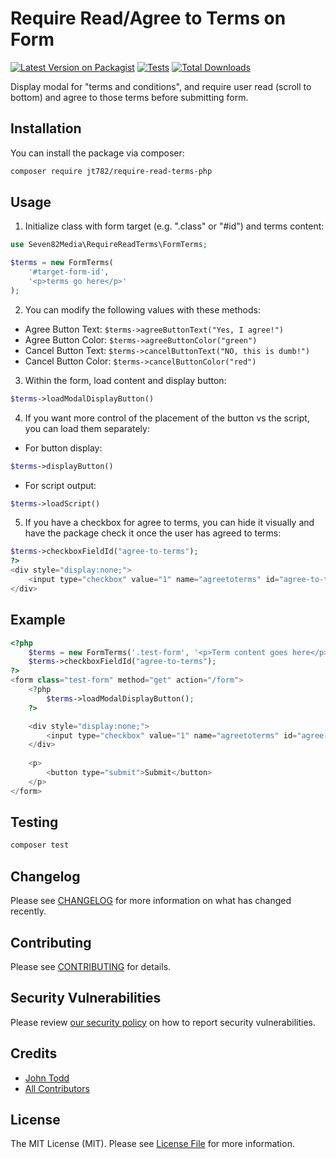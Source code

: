 # Require Read/Agree to Terms on Form

[![Latest Version on Packagist](https://img.shields.io/packagist/v/jt782/require-read-terms-php.svg?style=flat-square)](https://packagist.org/packages/jt782/require-read-terms-php)
[![Tests](https://github.com/jt782/require-read-terms-php/actions/workflows/run-tests.yml/badge.svg?branch=main)](https://github.com/jt782/require-read-terms-php/actions/workflows/run-tests.yml)
[![Total Downloads](https://img.shields.io/packagist/dt/jt782/require-read-terms-php.svg?style=flat-square)](https://packagist.org/packages/jt782/require-read-terms-php)

Display modal for "terms and conditions", and require user read (scroll to bottom) and agree to those terms before submitting form.

## Installation

You can install the package via composer:

```bash
composer require jt782/require-read-terms-php
```

## Usage

1. Initialize class with form target (e.g. ".class" or "#id") and terms content:
```php
use Seven82Media\RequireReadTerms\FormTerms;

$terms = new FormTerms(
    '#target-form-id',
    '<p>terms go here</p>'
);
```
2. You can modify the following values with these methods:
- Agree Button Text: ```$terms->agreeButtonText("Yes, I agree!")```
- Agree Button Color: ```$terms->agreeButtonColor("green")```
- Cancel Button Text: ```$terms->cancelButtonText("NO, this is dumb!")```
- Cancel Button Color: ```$terms->cancelButtonColor("red")```
3. Within the form, load content and display button:
```php
$terms->loadModalDisplayButton()
```
4. If you want more control of the placement of the button vs the script, you can load them separately:
- For button display:
```php
$terms->displayButton()
```
- For script output:
```php
$terms->loadScript()
```
5. If you have a checkbox for agree to terms, you can hide it visually and have the package check it once the user has agreed to terms:
```php
$terms->checkboxFieldId("agree-to-terms");
?>
<div style="display:none;">
    <input type="checkbox" value="1" name="agreetoterms" id="agree-to-terms" />
</div>
```

## Example

```php
<?php
    $terms = new FormTerms('.test-form', '<p>Term content goes here</p>');
    $terms->checkboxFieldId("agree-to-terms");
?>
<form class="test-form" method="get" action="/form">
    <?php
        $terms->loadModalDisplayButton();
    ?>

    <div style="display:none;">
        <input type="checkbox" value="1" name="agreetoterms" id="agree-to-terms" />
    </div>
    
    <p>
        <button type="submit">Submit</button>
    </p>
</form>
```

## Testing

```bash
composer test
```

## Changelog

Please see [CHANGELOG](CHANGELOG.md) for more information on what has changed recently.

## Contributing

Please see [CONTRIBUTING](https://github.com/spatie/.github/blob/main/CONTRIBUTING.md) for details.

## Security Vulnerabilities

Please review [our security policy](../../security/policy) on how to report security vulnerabilities.

## Credits

- [John Todd](https://github.com/jt782)
- [All Contributors](../../contributors)

## License

The MIT License (MIT). Please see [License File](LICENSE.md) for more information.
